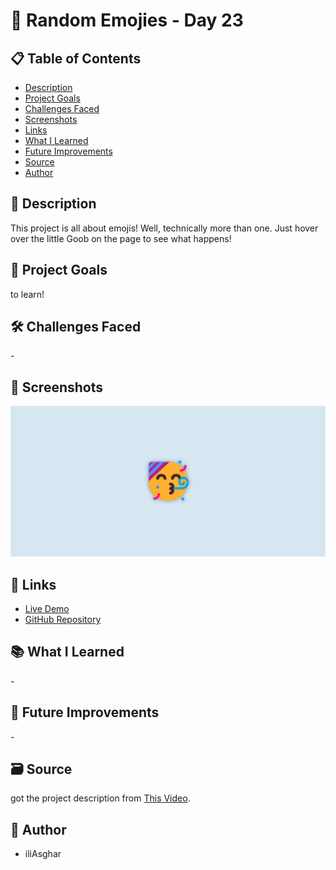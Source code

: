 # 🚀 Random Emojies - Day 23

## 📋 Table of Contents

- [Description](#📖-description)
- [Project Goals](#🎯-project-goals)
- [Challenges Faced](#🛠-challenges-faced)
- [Screenshots](#📸-screenshots)
- [Links](#🔗-links)
- [What I Learned](#📚-what-i-learned)
- [Future Improvements](#🚀-future-improvements)
- [Source](#🗃️-source)
- [Author](#👤-author)

## 📖 Description

This project is all about emojis! Well, technically more than one. Just hover over the little Goob on the page to see what happens!

## 🎯 Project Goals

to learn!

## 🛠 Challenges Faced

\-

## 📸 Screenshots

![screenshot](<../../project screenshots/23.png>)

## 🔗 Links

- [Live Demo](https://iliasghar.github.io/100-Days--100--Frontend--Challanges/projects/023-%20Random%20Emojies/)
- [GitHub Repository](https://github.com/iliAsghar/100-Days--100--Frontend--Challanges/tree/main/projects/023-%20Random%20Emojies)

## 📚 What I Learned

\-

## 🚀 Future Improvements

\-

## 🗃️ Source

got the project description from [This Video](https://www.youtube.com/watch?v=3lPGJMx99Cs).

## 👤 Author

- iliAsghar